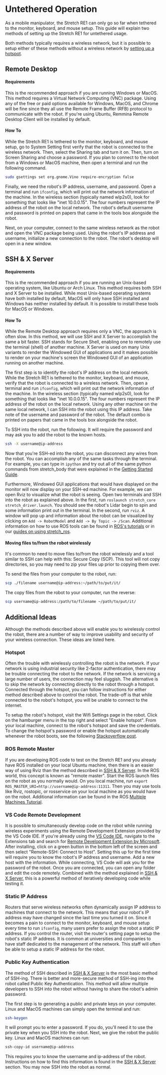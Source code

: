 
# Untethered Operation

As a mobile manipulator, the Stretch RE1 can only go so far when tethered to the monitor, keyboard, and mouse setup. This guide will explain two methods of setting up the Stretch RE1 for untethered usage. 

Both methods typically requires a wireless network, but it is possible to setup either of these methods without a wireless network by [setting up a hotspot](#hotspot).

## Remote Desktop

#### Requirements

This is the recommended approach if you are running Windows or MacOS. This method requires a Virtual Network Computing (VNC) package. Using any of the free or paid options available for Windows, MacOS, and Chrome will be fine since they all use the Remote Frame Buffer (RFB) protocol to communicate with the robot. If you're using Ubuntu, Remmina Remote Desktop Client will be installed by default.

#### How To

While the Stretch RE1 is tethered to the monitor, keyboard, and mouse setup, go to System Setting first verify that the robot is connected to the wireless network. Then, select the Sharing tab and turn it on. Then, turn on Screen Sharing and choose a password. If you plan to connect to the robot from a Windows or MacOS machine, then open a terminal and run the following command.

```bash
sudo gsettings set org.gnome.Vino require-encryption false
```

Finally, we need the robot's IP address, username, and password. Open a terminal and run `ifconfig`, which will print out the network information of the machine. In the wireless section (typically named wlp2s0), look for something that looks like "inet 10.0.0.15". The four numbers represent the IP address of the robot on the local network. The robot's default username and password is printed on papers that came in the tools box alongside the robot.

Next, on your computer, connect to the same wireless network as the robot and open the VNC package being used. Using the robot's IP address and username, initialize a new connection to the robot. The robot's desktop will open in a new window.

## SSH & X Server

#### Requirements

This is the recommended approach if you are running an Unix-based operating system, like Ubuntu or Arch Linux. This method requires both SSH and X Server to be installed. While most Unix-based operating systems have both installed by default, MacOS will only have SSH installed and Windows has neither installed by default. It is possible to install these tools for MacOS or Windows.

#### How To

While the Remote Desktop approach requires only a VNC, the approach is often slow. In this method, we will use SSH and X Server to accomplish the same a bit faster. SSH stands for Secure Shell, enabling one to remotely use the terminal (shell) of another machine. X Server is used on many Unix variants to render the Windowed GUI of applications and it makes possible to render on your machine's screen the Windowed GUI of an application running on another machine.

The first step is to identify the robot's IP address on the local network. While the Stretch RE1 is tethered to the monitor, keyboard, and mouse, verify that the robot is connected to a wireless network. Then, open a terminal and run `ifconfig`, which will print out the network information of the machine. In the wireless section (typically named wlp2s0), look for something that looks like "inet 10.0.0.15". The four numbers represent the IP address of the robot on the local network. Using any other machine on the same local network, I can SSH into the robot using this IP address. Take note of the username and password of the robot. The default combo is printed on papers that came in the tools box alongside the robot.

To SSH into the robot, run the following. It will require the password and may ask you to add the robot to the known hosts.

```bash
ssh -X username@ip-address
```

Now that you're SSH-ed into the robot, you can disconnect any wires from the robot. You can accomplish any of the same tasks through the terminal. For example, you can type in `ipython` and try out all of the same python commands from stretch_body that were explained in the [Getting Started Guide](quick_start_guide.md#start-coding).

Furthermore, Windowed GUI applications that would have displayed on the monitor will now display on your SSH-ed machine. For example, we can open Rviz to visualize what the robot is seeing. Open two terminals and SSH into the robot as explained above. In the first, run `roslaunch stretch_core stretch_driver.launch`. You should see the robot's Lidar begin to spin and some information print out in the terminal. In the second, run `rviz`. A window will pop up and information about the robot can be visualized by clicking on `Add -> RobotModel` and `Add -> By Topic -> /Scan`. Additional information on how to use ROS tools can be found in [ROS's tutorials](http://wiki.ros.org/ROS/Tutorials) or in our [guides on using stretch_ros](README.md#ros-interface).

#### Moving files to/from the robot wirelessly

It's common to need to move files to/from the robot wirelessly and a tool similar to SSH can help with this: Secure Copy (SCP). This tool will not copy directories, so you may need to zip your files up prior to copying them over.

To send the files from your computer to the robot, run:
```bash
scp ./filename username@ip-address:~/path/to/put/it/
```

The copy files from the robot to your computer, run the reverse:
```bash
scp username@ip-address:/path/to/filename ~/path/to/put/it/
```

## Additional Ideas

Although the methods described above will enable you to wirelessly control the robot, there are a number of way to improve usability and security of your wireless connection. These ideas are listed here.

### Hotspot

Often the trouble with wirelessly controlling the robot is the network. If your network is using industrial security like 2-factor authentication, there may be trouble connecting the robot to the network. If the network is servicing a large number of users, the connection may feel sluggish. The alternative is to skip the network by connecting directly to the robot through a hotspot. Connected through the hotspot, you can follow instructions for either method described above to control the robot. The trade-off is that while connected to the robot's hotspot, you will be unable to connect to the internet.

To setup the robot's hotspot, visit the Wifi Settings page in the robot. Click on the hamburger menu in the top right and select "Enable hotspot". From your local machine, connect to the robot's hotspot and save the credentials. To change the hotspot's password or enable the hotspot automatically whenever the robot boots, see the following [Stackoverflow post](https://askubuntu.com/questions/500370/setting-up-wireless-hotspot-to-be-on-at-boot).

### ROS Remote Master

If you are developing ROS code to test on the Stretch RE1 and you already have ROS installed on your local Ubuntu machine, then there is an easier way of using Rviz than the method described in [SSH & X Server](#ssh-x-server). In the ROS world, this concept is known as "remote master". Start the ROS launch files on the robot as you normally would. On you local machine, run `export ROS_MASTER_URI=http://username@ip-address:11311`. Then you may use tools like Rviz, rostopic, or rosservice on your local machine as you would have on the robot. Additional information can be found in the ROS [Multiple Machines Tutorial](http://wiki.ros.org/ROS/Tutorials/MultipleMachines).

### VS Code Remote Development

It is possible to simultaneously develop code on the robot while running wireless experiments using the Remote Development Extension provided by the VS Code IDE. If you're already using the [VS Code IDE](https://code.visualstudio.com/), navigate to the Extensions tab and search for [Remote Development Extension by Microsoft](https://marketplace.visualstudio.com/items?itemName=ms-vscode-remote.vscode-remote-extensionpack). After installing, click on a green button in the bottom left of the screen and then select "Remote-SSH: Connect to Host". Setting this up for the first time will require you to know the robot's IP address and username. Add a new host with the information. While connecting, VS Code will ask you for the password of the robot. Once you are connected, you can open any folder and edit the code remotely. Combined with the method explained in [SSH & X Server](#ssh-x-server), this is a powerful method of iteratively developing code while testing it.

### Static IP Address

Routers that serve wireless networks often dynamically assign IP address to machines that connect to the network. This means that your robot's IP address may have changed since the last time you turned it on. Since it becomes a pain to connect to the monitor, keyboard, and mouse setup every time to run `ifconfig`, many users prefer to assign the robot a static IP address. If you control the router, visit the router's setting page to setup the robot's static IP address. It is common at universities and companies to have staff dedicated to the management of the network. This staff will often be able to setup a static IP address for the robot.

### Public Key Authentication

The method of SSH described in [SSH & X Server](#ssh-x-server) is the most basic method of SSH-ing. There is better and more-secure method of SSH-ing into the robot called Public Key Authentication. This method will allow multiple developers to SSH into the robot without having to share the robot's admin password.

The first step is to generating a public and private keys on your computer. Linux and MacOS machines can simply open the terminal and run:

```bash
ssh-keygen
```

It will prompt you to enter a password. If you do, you'll need it to use the private key when you SSH into the robot. Next, we give the robot the public key. Linux and MacOS machines can run:

```bash
ssh-copy-id username@ip-address
```

This requires you to know the username and ip-address of the robot. Instructions on how to find this information is found in the [SSH & X Server](#ssh-x-server) section. You may now SSH into the robot as normal.